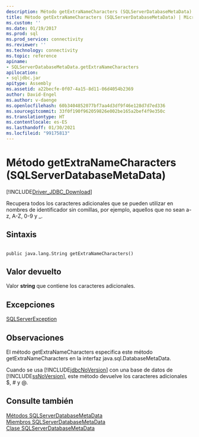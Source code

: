 ```yaml
---
description: Método getExtraNameCharacters (SQLServerDatabaseMetaData)
title: Método getExtraNameCharacters (SQLServerDatabaseMetaData) | Microsoft Docs
ms.custom: ''
ms.date: 01/19/2017
ms.prod: sql
ms.prod_service: connectivity
ms.reviewer: ''
ms.technology: connectivity
ms.topic: reference
apiname:
- SQLServerDatabaseMetaData.getExtraNameCharacters
apilocation:
- sqljdbc.jar
apitype: Assembly
ms.assetid: a22becfe-0f07-4a15-8d11-06d4054b2369
author: David-Engel
ms.author: v-daenge
ms.openlocfilehash: 60b3404852077bf7aa4d3df9f46e128d7d7ed336
ms.sourcegitcommit: 33f0f190f962059826e002be165a2bef4f9e350c
ms.translationtype: HT
ms.contentlocale: es-ES
ms.lasthandoff: 01/30/2021
ms.locfileid: "99175813"
---
```

# <a name="getextranamecharacters-method-sqlserverdatabasemetadata"></a>Método getExtraNameCharacters (SQLServerDatabaseMetaData)
[!INCLUDE[Driver_JDBC_Download](../../../includes/driver_jdbc_download.md)]

  Recupera todos los caracteres adicionales que se pueden utilizar en nombres de identificador sin comillas, por ejemplo, aquellos que no sean a-z, A-Z, 0-9 y _.  
  
## <a name="syntax"></a>Sintaxis  
  
```  
  
public java.lang.String getExtraNameCharacters()  
```  
  
## <a name="return-value"></a>Valor devuelto  
 Valor **string** que contiene los caracteres adicionales.  
  
## <a name="exceptions"></a>Excepciones  
 [SQLServerException](../../../connect/jdbc/reference/sqlserverexception-class.md)  
  
## <a name="remarks"></a>Observaciones  
 El método getExtraNameCharacters especifica este método getExtraNameCharacters en la interfaz java.sql.DatabaseMetaData.  
  
 Cuando se usa [!INCLUDE[jdbcNoVersion](../../../includes/jdbcnoversion_md.md)] con una base de datos de [!INCLUDE[ssNoVersion](../../../includes/ssnoversion-md.md)], este método devuelve los caracteres adicionales $, # y \@.  
  
## <a name="see-also"></a>Consulte también  
 [Métodos SQLServerDatabaseMetaData](../../../connect/jdbc/reference/sqlserverdatabasemetadata-methods.md)   
 [Miembros SQLServerDatabaseMetaData](../../../connect/jdbc/reference/sqlserverdatabasemetadata-members.md)   
 [Clase SQLServerDatabaseMetaData](../../../connect/jdbc/reference/sqlserverdatabasemetadata-class.md)  
  
  
